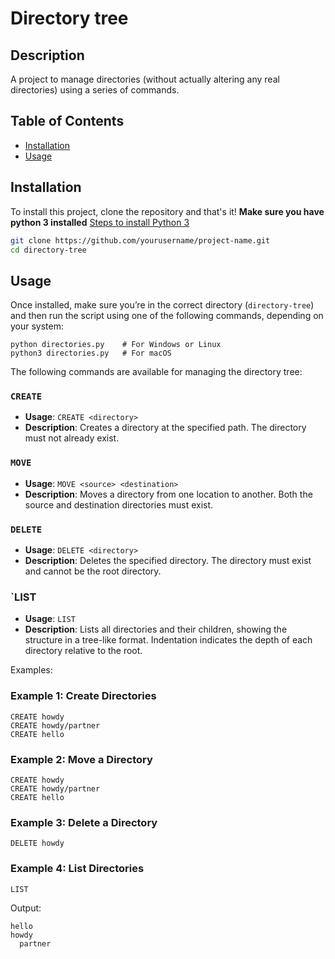 # Directory tree

## Description
A project to manage directories (without actually altering any real directories) using a series of commands.

## Table of Contents
- [Installation](#installation)
- [Usage](#usage)

## Installation 
To install this project, clone the repository and that's it! 
**Make sure you have python 3 installed**
[Steps to install Python 3](https://docs.python.org/3/using/index.html)

```bash
git clone https://github.com/yourusername/project-name.git
cd directory-tree
```


## Usage
Once installed, make sure you’re in the correct directory (`directory-tree`) and then run the script using one of the following commands, depending on your system:

```
python directories.py    # For Windows or Linux
python3 directories.py   # For macOS
```


The following commands are available for managing the directory tree:
### `CREATE`
- **Usage**: `CREATE <directory>`
- **Description**: Creates a directory at the specified path. The directory must not already exist.

### `MOVE`
- **Usage**: `MOVE <source> <destination>`
- **Description**: Moves a directory from one location to another. Both the source and destination directories must exist.

### `DELETE`
- **Usage**: `DELETE <directory>`
- **Description**: Deletes the specified directory. The directory must exist and cannot be the root directory.

### `LIST
- **Usage**: `LIST`
- **Description**: Lists all directories and their children, showing the structure in a tree-like format. Indentation indicates the depth of each directory relative to the root.


Examples:
### Example 1: Create Directories
```
CREATE howdy
CREATE howdy/partner
CREATE hello
```

### Example 2: Move a Directory
```
CREATE howdy
CREATE howdy/partner
CREATE hello
```

### Example 3: Delete a Directory
```
DELETE howdy
```

### Example 4: List Directories
```
LIST

```

Output:

```
hello
howdy
  partner

```
